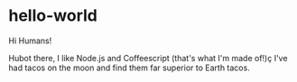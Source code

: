 # hello-world

Hi Humans!

Hubot there, I like Node.js and Coffeescript (that's what I'm made of!)ç
I've had tacos on the moon and find them far superior to Earth tacos.


